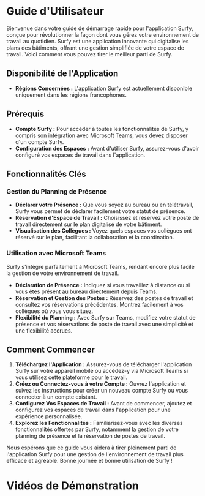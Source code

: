 # Guide d'Utilisateur

Bienvenue dans votre guide de démarrage rapide pour l'application Surfy, conçue pour révolutionner la façon dont vous gérez votre environnement de travail au quotidien. Surfy est une application innovante qui digitalise les plans des bâtiments, offrant une gestion simplifiée de votre espace de travail. Voici comment vous pouvez tirer le meilleur parti de Surfy.

## Disponibilité de l'Application

- **Régions Concernées :** L'application Surfy est actuellement disponible uniquement dans les régions francophones.

## Prérequis

- **Compte Surfy :** Pour accéder à toutes les fonctionnalités de Surfy, y compris son intégration avec Microsoft Teams, vous devez disposer d'un compte Surfy.
- **Configuration des Espaces :** Avant d'utiliser Surfy, assurez-vous d'avoir configuré vos espaces de travail dans l'application.

## Fonctionnalités Clés

### Gestion du Planning de Présence

- **Déclarer votre Présence :** Que vous soyez au bureau ou en télétravail, Surfy vous permet de déclarer facilement votre statut de présence.
- **Réservation d'Espace de Travail :** Choisissez et réservez votre poste de travail directement sur le plan digitalisé de votre bâtiment.
- **Visualisation des Collègues :** Voyez quels espaces vos collègues ont réservé sur le plan, facilitant la collaboration et la coordination.

### Utilisation avec Microsoft Teams

Surfy s'intègre parfaitement à Microsoft Teams, rendant encore plus facile la gestion de votre environnement de travail.

- **Déclaration de Présence :** Indiquez si vous travaillez à distance ou si vous êtes présent au bureau directement depuis Teams.
- **Réservation et Gestion des Postes :** Réservez des postes de travail et consultez vos réservations précédentes. Montrez facilement à vos collègues où vous vous situez.
- **Flexibilité du Planning :** Avec Surfy sur Teams, modifiez votre statut de présence et vos réservations de poste de travail avec une simplicité et une flexibilité accrues.

## Comment Commencer

1. **Téléchargez l'Application :** Assurez-vous de télécharger l'application Surfy sur votre appareil mobile ou accédez-y via Microsoft Teams si vous utilisez cette plateforme pour le travail.
2. **Créez ou Connectez-vous à votre Compte :** Ouvrez l'application et suivez les instructions pour créer un nouveau compte Surfy ou vous connecter à un compte existant.
3. **Configurez Vos Espaces de Travail :** Avant de commencer, ajoutez et configurez vos espaces de travail dans l'application pour une expérience personnalisée.
4. **Explorez les Fonctionnalités :** Familiarisez-vous avec les diverses fonctionnalités offertes par Surfy, notamment la gestion de votre planning de présence et la réservation de postes de travail.

Nous espérons que ce guide vous aidera à tirer pleinement parti de l'application Surfy pour une gestion de l'environnement de travail plus efficace et agréable. Bonne journée et bonne utilisation de Surfy !

# Vidéos de Démonstration

<Youtube code="56m9pJCDRps"/>

<Youtube code="0x6KKyPN7Zc"/>
